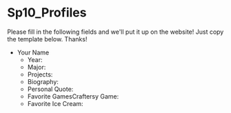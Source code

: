 Sp10\_Profiles
==============

Please fill in the following fields and we'll put it up on the website! Just copy the template below. Thanks!

-   Your Name
    -   Year:
    -   Major:
    -   Projects:
    -   Biography:
    -   Personal Quote:
    -   Favorite GamesCraftersy Game:
    -   Favorite Ice Cream:

